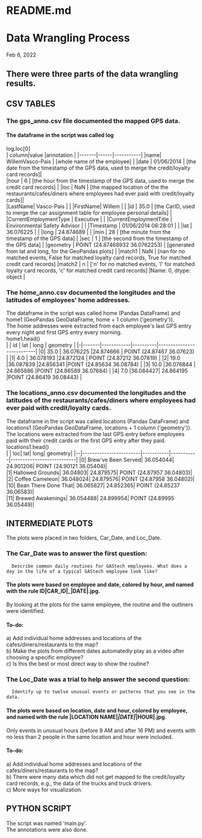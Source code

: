 # README.md


# Data Wrangling Process
Feb 6, 2022


## There were three parts of the data wrangling results.

## CSV TABLES

### The gps_anno.csv file documented the mapped GPS data. 
#### The dataframe in the script was called log  
  log.loc[0]  
| column|value |annotation |
|-------|------|-----------|
|name|                                    WillemVasco-Pais  |      [whole name of the employee]  |
|date |                                         01/06/2014   |     [the date from the timestamp of the GPS data, used to merge the credit/loyalty card records]|  
|hour  |                                                 6    |    [the hour from the timestamp of the GPS data, used to merge the credit card records]  |
|loc    |                                              NaN     |   [the mapped location of the the restaurants/cafes/diners where employees had ever paid with credit/loyalty cards]|  
|LastName|                                      Vasco-Pais  | |
|FirstName|                                         Willem  | |
|id        |                                          35.0   |     [the CarID, used to merge the car assignment table for employee personal details]  |
|CurrentEmploymentType |                         Executive  | |
|CurrentEmploymentTitle |     Environmental Safety Advisor  | |
|Timestamp   |                         01/06/2014 06:28:01  | |
|lat          |                                  36.076225  | |
|long          |                                 24.874689  | |
|min            |                                       28   |     [the minute from the timestamp of the GPS data]  |
|sec             |                                       1    |    [the second from the timestamp of the GPS data]  |
|geometry         |         POINT (24.87468932 36.0762253)     |   [generated from lat and long, for the GeoPandas plots] | 
|match1      |                                        NaN    |  [nan for no matched events, False for matched loyalty card records, True for matched credit card records]
|match2      |                                        n    |  ['n' for no matched events, 'l' for matched loyalty card records, 'c' for matched credit card records]
|Name: 0, dtype: object | 
  
  
### The home_anno.csv documented the longitudes and the latitudes of employees' home addresses.  
The dataframe in the script was called home (Pandas DataFrame) and home1 (GeoPandas GeoDataFrame, home + 1 column ('geometry')).  
The home addresses were extracted from each employee's last GPS entry every night and first GPS entry every morning.  
  home1.head()  
| |   id  |      lat    |   long  |                 geometry  |
|-|-------|------------|----------|---------------------------|
|0|  35.0 | 36.076225  |24.874666 | POINT (24.87467 36.07623)  |
|1|   4.0 | 36.078193  |24.872124 | POINT (24.87212 36.07819)  |
|2|  19.0  |36.087839  |24.856341  |POINT (24.85634 36.08784)  |
|3|  10.0  |36.076844 | 24.865886  |POINT (24.86589 36.07684)  |
|4|   7.0  |36.084427|  24.864195  |POINT (24.86419 36.08443)  |
  
  
### The locations_anno.csv documented the longitudes and the latitudes of the restaurants/cafes/diners where employees had ever paid with credit/loyalty cards.  
The dataframe in the script was called locations (Pandas DataFrame) and locations1 (GeoPandas GeoDataFrame, locations + 1 column ('geometry')).  
The locations were extracted from the last GPS entry before employees paid with their credit cards or the first GPS entry after they paid.  
  locations1.head()  
|  |                     loc|        lat|       long|                   geometry|
|--|------------------------|-----------|-----------|---------------------------|
|0|    Brew've Been Served|  36.054044|  24.901206|  POINT (24.90121 36.05404)|  
|1|       Hallowed Grounds|   36.04803|  24.879575|  POINT (24.87957 36.04803)|  
|2|        Coffee Cameleon|  36.048024|  24.879576|  POINT (24.87958 36.04802)|  
|10|  Bean There Done That|  36.065827|  24.852365|  POINT (24.85237 36.06583)|  
|11|     Brewed Awakenings|  36.054488|  24.899954|  POINT (24.89995 36.05449)|  
  





  
## INTERMEDIATE PLOTS
The plots were placed in two folders, Car_Date, and Loc_Date.  
  
### The Car_Date was to answer the first question: 
      Describe common daily routines for GAStech employees. What does a day in the life of a typical GAStech employee look like?  
####    The plots were based on employee and date, colored by hour, and named with the rule ID|CAR_ID|_|DATE|.jpg.
By looking at the plots for the same employee, the routine and the outliners were identified.  
#### To-do: 
a) Add individual home addresses and locations of the cafes/diners/restaurants to the map?  
b) Make the plots from different dates automatedly play as a video after choosing a specific employee?  
c) Is this the best or most direct way to show the routine?  


### The Loc_Date was a trial to help answer the second question:
      Identify up to twelve unusual events or patterns that you see in the data.  
#### The plots were based on location, date and hour, colored by employee, and named with the rule |LOCATION NAME|_|DATE|_|HOUR|.jpg.
Only events in unusual hours (before 9 AM and after 16 PM) and events with no less than 2 people in the same location and hour were included.  
#### To-do: 
a) Add individual home addresses and locations of the cafes/diners/restaurants to the map?  
b) There were many data which did not get mapped to the credit/loyalty card records, e.g., the data of the trucks and truck drivers.  
c) More ways for visualization.  





  
## PYTHON SCRIPT
The script was named 'main.py'.  
The annotations were also done.  
  
  
  

